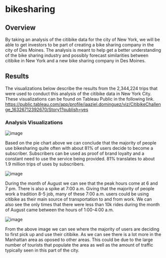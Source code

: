 # bikesharing

## Overview
By taking an analysis of the citibike data for the city of New York, we will be able to get investors to be part of creating a bike sharing company in the city of Des Moines. The analysis is meant to help get a better understanding of the bike sharing industry and possibly forecast similarities between citibike in New York and a new bike sharing company in Des Moines.

## Results
The visualizations below describe the results from the 2,344,224 trips that were used to conduct this analysis of the citibike data in New York City. These visualizations can be found on Tableau Public in the following link.
https://public.tableau.com/app/profile/jaaziel.dominguez/viz/CitibikeChallenge_16326712392670/Story1?publish=yes

### Analysis Visualizations
![image](https://user-images.githubusercontent.com/85451089/134826641-d1a6bc9e-41f3-45aa-b334-3966020b8be2.png)

Based on the pie chart above we can conclude that the majority of people use bikesharing quite often with about 81% of users decide to become a subscriber. Subscribers can be used as proof of brand loyalty and a constant need to use the service being provided. 81% translates to about 1.9 million trips of uses by subscribers.


![image](https://user-images.githubusercontent.com/85451089/134826853-e66eacf7-4f62-4a51-b8ae-bed04bb26467.png)

During the month of August we can see that the peak hours come at 6 and 7 pm. There is also a spike at 7:00 a.m. Giving that the majority of people work a tradition 8-5 job, many of these 7:00 a.m. users could be using citibike as their main source of transportation to and from work. We can also see the only times that there were less than 10k rides during the month of August came between the hours of 1:00-4:00 a.m.


![image](https://user-images.githubusercontent.com/85451089/134827091-653bc9f6-6ee5-46b0-9b0a-61bac283b6ed.png)

From the above image we can see where the majority of users are deciding to first pick up and use their citibike. As we can see there is a lot more in the Manhattan area as oposed to other areas. This could be due to the large number of tourists that populate the area as well as the amount of traffic typically seen in this part of the city.


